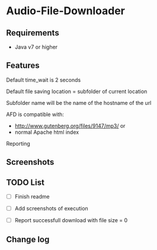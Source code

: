 # Audio-File-Downloader

Requirements
------------
- Java v7 or higher

Features
------------
Default time_wait is 2 seconds

Default file saving location = subfolder of current location 

Subfolder name will be the name of the hostname of the url 

AFD is compatible with: 
- http://www.gutenberg.org/files/9147/mp3/ or
- normal Apache html index 

Reporting 

Screenshots
------------


TODO List
------------
- [ ] Finish readme

- [ ] Add screenshots of execution

- [ ] Report successfull download with file size = 0


Change log
------------
